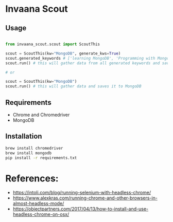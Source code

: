 # Invaana Scout




## Usage

```python

from invaana_scout.scout import ScoutThis

scout = ScoutThis(kw="MongoDB", generate_kws=True)
scout.generated_keywords # ['learning MongoDB', 'Programming with MongoDB', 'MongoDB tutorials' ] 
scout.run() # this will gather data from all generated keywords and saves it to MongoDB

# or 

scout = ScoutThis(kw="MongoDB")
scout.run() # this will gather data and saves it to MongoDB


```


## Requirements

- Chrome and Chromedriver
- MongoDB


## Installation

```bash
brew install chromedriver
brew install mongodb
pip install -r requirements.txt
```



# References: 

- https://intoli.com/blog/running-selenium-with-headless-chrome/
- https://www.alexkras.com/running-chrome-and-other-browsers-in-almost-headless-mode/
- https://objectpartners.com/2017/04/13/how-to-install-and-use-headless-chrome-on-osx/